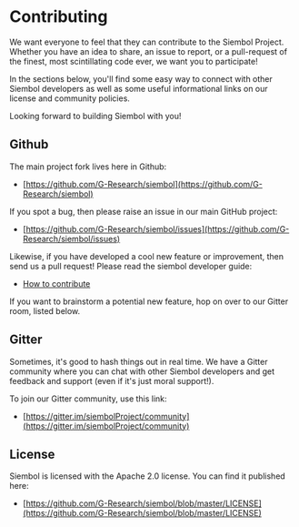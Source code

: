 # Contributing

We want everyone to feel that they can contribute to the Siembol Project.  Whether you have an idea to share, an issue to report, or a pull-request of the finest, most scintillating code ever, we want you to participate!

In the sections below, you'll find some easy way to connect with other Siembol developers as well as some useful informational links on our license and community policies.

Looking forward to building Siembol with you!


## Github

The main project fork lives here in Github:

* [https://github.com/G-Research/siembol](https://github.com/G-Research/siembol)

If you spot a bug, then please raise an issue in our main GitHub project:

* [https://github.com/G-Research/siembol/issues](https://github.com/G-Research/siembol/issues)

Likewise, if you have developed a cool new feature or improvement, then send us a pull request! Please read the siembol developer guide:

* [How to contribute](/docs/introduction/how-tos/how_to_contribute.md)

If you want to brainstorm a potential new feature, hop on over to our Gitter room, listed below.

## Gitter

Sometimes, it's good to hash things out in real time.  We have a Gitter community where you can chat with other Siembol developers and get feedback and support (even if it's just moral support!).

To join our Gitter community, use this link:

* [https://gitter.im/siembolProject/community](https://gitter.im/siembolProject/community)

## License

Siembol is licensed with the Apache 2.0 license.  You can find it published here:

* [https://github.com/G-Research/siembol/blob/master/LICENSE](https://github.com/G-Research/siembol/blob/master/LICENSE)